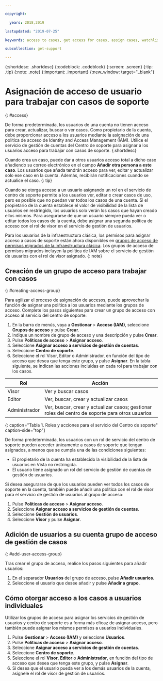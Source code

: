 ```yaml
---

copyright:

  years: 2018,2019

lastupdated: "2019-07-25"

keywords: access to cases, get access for cases, assign cases, watchlist

subcollection: get-support

---
```



{:shortdesc: .shortdesc}
{:codeblock: .codeblock}
{:screen: .screen}
{:tip: .tip}
{:note: .note}
{:important: .important}
{:new_window: target="_blank"}

# Asignación de acceso de usuario para trabajar con casos de soporte
{: #access}

De forma predeterminada, los usuarios de una cuenta no tienen acceso para crear, actualizar, buscar o ver casos. Como propietario de la cuenta, debe proporcionar acceso a los usuarios mediante la asignación de una política de acceso de Identity and Access Management (IAM). Utilice el servicio de gestión de cuentas del Centro de soporte para asignar a los usuarios acceso para trabajar con casos de soporte. 
{:shortdesc}

Cuando crea un caso, puede dar a otros usuarios acceso total a dicho caso añadiendo su correo electrónico en el campo **Añadir otra persona a este caso**. Los usuarios que añada tendrán acceso para ver, editar y actualizar solo ese caso en la cuenta. Además, recibirán notificaciones cuando se actualice el caso.
{: tip}

Cuando se otorga acceso a un usuario asignando un rol en el servicio de centro de soporte permite a los usuarios ver, editar o crear casos de uso, pero es posible que no puedan ver todos los casos de una cuenta. Si el propietario de la cuenta establece el valor de visibilidad de la lista de usuarios en restringido, los usuarios solo verán los casos que hayan creado ellos mismos. Para asegurarse de que un usuario siempre pueda ver o editar todos los casos de la cuenta, debe asignar una segunda política de acceso con el rol de visor en el servicio de gestión de usuarios. 

Para los usuarios de la infraestructura clásica, los permisos para asignar acceso a casos de soporte están ahora disponibles en [grupos de acceso de permisos migrados de la infraestructura clásica](/docs/iam?topic=iam-infrapermission#predefined). Los grupos de acceso de permisos migrados incluyen la política de IAM sobre el servicio de gestión de usuarios con el rol de visor asignado.
{: note}

## Creación de un grupo de acceso para trabajar con casos
{: #creating-access-group}

Para agilizar el proceso de asignación de accesos, puede aprovechar la función de asignar una política a los usuarios mediante los grupos de acceso. Complete los pasos siguientes para crear un grupo de acceso con acceso al servicio del centro de soporte:

1. En la barra de menús, vaya a **Gestionar** &gt; **Acceso (IAM)**, seleccione **Grupos de acceso** y pulse **Crear**. 
2. Indique un nombre de grupo de acceso y una descripción y pulse **Crear**. 
3. Pulse **Políticas de acceso** > **Asignar acceso**.
4. Seleccione **Asignar acceso a servicios de gestión de cuentas**.
5. Seleccione **Centro de soporte**.
6. Seleccione el rol Visor, Editor o Administrador, en función del tipo de acceso que desea que tenga este grupo, y pulse **Asignar**. En la tabla siguiente, se indican las acciones incluidas en cada rol para trabajar con los casos.

| Rol | Acción | 
|--------|---------------|
|Visor  | Ver y buscar casos |
|Editor | Ver, buscar, crear y actualizar casos|
|Administrador | Ver, buscar, crear y actualizar casos; gestionar roles del centro de soporte para otros usuarios|
{: caption="Tabla 1. Roles y acciones para el servicio del Centro de soporte" caption-side="top"}

De forma predeterminada, los usuarios con un rol de servicio del centro de soporte pueden acceder únicamente a casos de soporte que tengan asignados, a menos que se cumpla una de las condiciones siguientes:

* El propietario de la cuenta ha establecido la visibilidad de la lista de usuarios en Vista no restringida.
* El usuario tiene asignado un rol del servicio de gestión de cuentas de gestión de usuarios.


Si desea asegurarse de que los usuarios pueden ver todos los casos de soporte en la cuenta, también puede añadir una política con el rol de visor para el servicio de gestión de usuarios al grupo de acceso:

1. Pulse **Políticas de acceso** > **Asignar acceso**.
2. Seleccione **Asignar acceso a servicios de gestión de cuentas**.
3. Seleccione **Gestión de usuarios**.
4. Seleccione **Visor** y pulse **Asignar**.


## Adición de usuarios a su cuenta grupo de acceso de gestión de casos
{: #add-user-access-group} 

Tras crear el grupo de acceso, realice los pasos siguientes para añadir usuarios:

1. En el separador **Usuarios** del grupo de acceso, pulse **Añadir usuarios**.
2. Seleccione el usuario que desee añadir y pulse **Añadir a grupo**.

## Cómo otorgar acceso a los casos a usuarios individuales 

Utilizar los grupos de acceso para asignar los servicios de gestión de usuarios y centro de soporte es a forma más eficaz de asignar acceso, pero también puede asignar los mismos permisos a usuarios individuales. 

1. Pulse **Gestionar** &gt; **Acceso (IAM)** y seleccione **Usuarios**. 
2. Pulse **Políticas de acceso** > **Asignar acceso**.
3. Seleccione **Asignar acceso a servicios de gestión de cuentas**.
4. Seleccione **Centro de soporte**.
5. Seleccione el rol **Visor**, **Editor** o **Administrador**, en función del tipo de acceso que desea que tenga este grupo, y pulse **Asignar**.
6. Si desea que el usuario pueda ver a los demás usuarios de la cuenta, asígnele el rol de visor de gestión de usuarios. 
